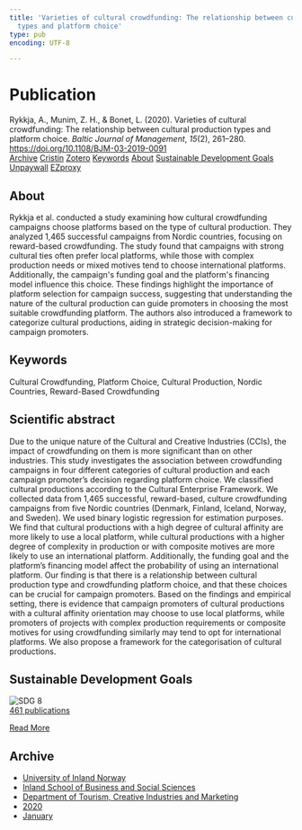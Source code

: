 ```yaml
---
title: 'Varieties of cultural crowdfunding: The relationship between cultural production
  types and platform choice'
type: pub
encoding: UTF-8

---
```

<h1>Publication</h1>
<article id="csl-bib-container-XUWEVB9D" class="csl-bib-container">
  <div class="csl-bib-body"> <div class="csl-entry">Rykkja, A., Munim, Z. H., &#38; Bonet, L. (2020). Varieties of cultural crowdfunding: The relationship between cultural production types and platform choice. <i>Baltic Journal of Management</i>, <i>15</i>(2), 261–280. <a href="https://doi.org/10.1108/BJM-03-2019-0091">https://doi.org/10.1108/BJM-03-2019-0091</a></div> </div>
  <div class="csl-bib-buttons">
    <a href="#taxonomy-article-XUWEVB9D" alt="archive" class="csl-bib-button">Archive</a>
    <a href="https://app.cristin.no/results/show.jsf?id=1772891" alt="Cristin" class="csl-bib-button">Cristin</a>
    <a href="http://zotero.org/groups/5881554/items/XUWEVB9D" alt="Zotero" class="csl-bib-button">Zotero</a>
    <a href="#keywords-article-XUWEVB9D" alt="keywords" class="csl-bib-button">Keywords</a>
    <a href="#about-article-XUWEVB9D" alt="about_pub" class="csl-bib-button">About</a>
    <a href="#sdg-article-XUWEVB9D" alt="sdg" class="csl-bib-button">Sustainable Development Goals</a>
    <a href="https://diposit.ub.edu/dspace/bitstream/2445/164739/1/695212.pdf" alt="Unpaywall" class="csl-bib-button">Unpaywall</a>
    <a href="https://diposit.ub.edu/dspace/bitstream/2445/164739/1/695212.pdf" alt="EZproxy" class="csl-bib-button">EZproxy</a>
  </div>
  <div id="csl-bib-meta-container-XUWEVB9D"></div>
</article>
<div id="csl-bib-meta-XUWEVB9D" class="csl-bib-meta">
  <article id="about-article-XUWEVB9D" class="about_pub-article">
    <h1>About</h1>
    Rykkja et al. conducted a study examining how cultural crowdfunding campaigns choose platforms based on the type of cultural production. They analyzed 1,465 successful campaigns from Nordic countries, focusing on reward-based crowdfunding. The study found that campaigns with strong cultural ties often prefer local platforms, while those with complex production needs or mixed motives tend to choose international platforms. Additionally, the campaign's funding goal and the platform's financing model influence this choice. These findings highlight the importance of platform selection for campaign success, suggesting that understanding the nature of the cultural production can guide promoters in choosing the most suitable crowdfunding platform. The authors also introduced a framework to categorize cultural productions, aiding in strategic decision-making for campaign promoters.
  </article>
  <article id="keywords-article-XUWEVB9D" class="keywords-article">
    <h1>Keywords</h1>
    Cultural Crowdfunding, Platform Choice, Cultural Production, Nordic Countries, Reward-Based Crowdfunding
  </article>
  <article id="abstract-article-XUWEVB9D" class="abstract-article">
    <h1>Scientific abstract</h1>
    Due to the unique nature of the Cultural and Creative Industries (CCIs), the impact of crowdfunding on them is more significant than on other industries. This study investigates the association between crowdfunding campaigns in four different categories of cultural production and each campaign promoter’s decision regarding platform choice. 
We classified cultural productions according to the Cultural Enterprise Framework. We collected data from 1,465 successful, reward-based, culture crowdfunding campaigns from five Nordic countries (Denmark, Finland, Iceland, Norway, and Sweden). We used binary logistic regression for estimation purposes. 
We find that cultural productions with a high degree of cultural affinity are more likely to use a local platform, while cultural productions with a higher degree of complexity in production or with composite motives are more likely to use an international platform. Additionally, the funding goal and the platform’s financing model affect the probability of using an international platform. 
Our finding is that there is a relationship between cultural production type and crowdfunding platform choice, and that these choices can be crucial for campaign promoters. Based on the findings and empirical setting, there is evidence that campaign promoters of cultural productions with a cultural affinity orientation may choose to use local platforms, while promoters of projects with complex production requirements or composite motives for using crowdfunding similarly may tend to opt for international platforms. We also propose a framework for the categorisation of cultural productions.
  </article>
  <article id="sdg-article-XUWEVB9D" class="sdg-article">
    <h1>Sustainable Development Goals</h1>
    <div class="sdg-container"><div id="sdg8" class="sdg">
        <img src="{{< params subfolder >}}images/sdg/sdg08_en.png" class="image" alt="SDG 8">
        <div class="sdg-overlay">
          <a href="/en/archive/?key=?sdg=8#archive" class="sdg-publication-count"><span>461</span> publications</a>
          <p><a href="https://sdgs.un.org/goals/goal8" class="sdg-read-more">Read More</a></p>
        </div>
      </div></div>
  </article>
  <article id="taxonomy-article-XUWEVB9D" class="taxonomy-article">
    <h1>Archive</h1>
    <ul>
      <li>
        <a href="/en/archive/?key=3DCRN523">University of Inland Norway</a>
      </li>
      <li>
        <a href="/en/archive/?key=DU8Q9LN9">Inland School of Business and Social Sciences</a>
      </li>
      <li>
        <a href="/en/archive/?key=HTIZLGPZ">Department of Tourism, Creative Industries and Marketing</a>
      </li>
      <li>
        <a href="/en/archive/?key=6V8B4IYP">2020</a>
      </li>
      <li>
        <a href="/en/archive/?key=FE74R9GF">January</a>
      </li>
    </ul>
  </article>
</div>
